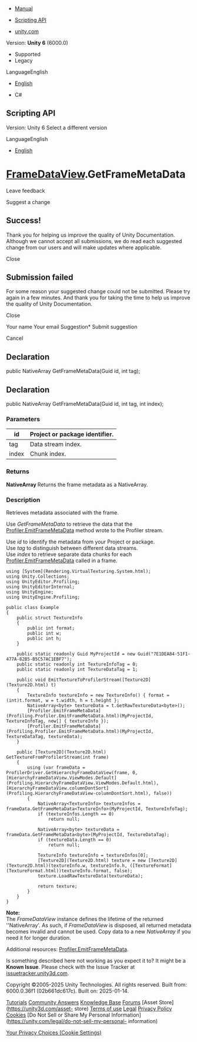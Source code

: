 [ ]()

  * [Manual](../Manual/index.html)
  * [Scripting API](../ScriptReference/index.html)

  * [unity.com](https://unity.com/)

Version: **Unity 6** (6000.0)

  * Supported
  * Legacy

LanguageEnglish

  * [English]()

  * C#

[ ](https://docs.unity3d.com)

## Scripting API

Version: Unity 6 Select a different version

LanguageEnglish

  * [English]()

#  [FrameDataView](Profiling.FrameDataView.html).GetFrameMetaData

Leave feedback

Suggest a change

## Success!

Thank you for helping us improve the quality of Unity Documentation. Although
we cannot accept all submissions, we do read each suggested change from our
users and will make updates where applicable.

Close

## Submission failed

For some reason your suggested change could not be submitted. Please <a>try
again</a> in a few minutes. And thank you for taking the time to help us
improve the quality of Unity Documentation.

Close

Your name Your email Suggestion* Submit suggestion

Cancel

[ ]()

## Declaration

public NativeArray<T> GetFrameMetaData(Guid id, int tag);

## Declaration

public NativeArray<T> GetFrameMetaData(Guid id, int tag, int index);

### Parameters

id | Project or package identifier.  
---|---  
tag | Data stream index.  
index | Chunk index.  
  
### Returns

**NativeArray <T>** Returns the frame metadata as a NativeArray.

### Description

Retrieves metadata associated with the frame.

Use _GetFrameMetaData_ to retrieve the data that the
[Profiler.EmitFrameMetaData](Profiling.Profiler.EmitFrameMetaData.html) method
wrote to the Profiler stream.  
  
Use _id_ to identify the metadata from your Project or package.  
Use _tag_ to distinguish between different data streams.  
Use _index_ to retrieve separate data chunks for each
[Profiler.EmitFrameMetaData](Profiling.Profiler.EmitFrameMetaData.html) called
in a frame.

    
    
    using [System](Rendering.VirtualTexturing.System.html);
    using Unity.Collections;
    using UnityEditor.Profiling;
    using UnityEditorInternal;
    using UnityEngine;
    using UnityEngine.Profiling;  
      
    public class Example
    {
        public struct TextureInfo
        {
            public int format;
            public int w;
            public int h;
        }  
      
        public static readonly Guid MyProjectId = new Guid("7E1DEA84-51F1-477A-82B5-B5C57AC1EBF7");
        public static readonly int TextureInfoTag = 0;
        public static readonly int TextureDataTag = 1;  
      
        public void EmitTextureToProfilerStream([Texture2D](Texture2D.html) t)
        {
            TextureInfo textureInfo = new TextureInfo() { format = (int)t.format, w = t.width, h = t.height };
            NativeArray<byte> textureData = t.GetRawTextureData<byte>();
            [Profiler.EmitFrameMetaData](Profiling.Profiler.EmitFrameMetaData.html)(MyProjectId, TextureInfoTag, new[] { textureInfo });
            [Profiler.EmitFrameMetaData](Profiling.Profiler.EmitFrameMetaData.html)(MyProjectId, TextureDataTag, textureData);
        }  
      
        public [Texture2D](Texture2D.html) GetTextureFromProfilerStream(int frame)
        {
            using (var frameData = ProfilerDriver.GetHierarchyFrameDataView(frame, 0, [HierarchyFrameDataView.ViewModes.Default](Profiling.HierarchyFrameDataView.ViewModes.Default.html), [HierarchyFrameDataView.columnDontSort](Profiling.HierarchyFrameDataView-columnDontSort.html), false))
            {
                NativeArray<TextureInfo> textureInfos = frameData.GetFrameMetaData<TextureInfo>(MyProjectId, TextureInfoTag);
                if (textureInfos.Length == 0)
                    return null;  
      
                NativeArray<byte> textureData = frameData.GetFrameMetaData<byte>(MyProjectId, TextureDataTag);
                if (textureData.Length == 0)
                    return null;  
      
                TextureInfo textureInfo = textureInfos[0];
                [Texture2D](Texture2D.html) texture = new [Texture2D](Texture2D.html)(textureInfo.w, textureInfo.h, ([TextureFormat](TextureFormat.html))textureInfo.format, false);
                texture.LoadRawTextureData(textureData);  
      
                return texture;
            }
        }
    }
    

**Note:**  
The _FrameDataView_ instance defines the lifetime of the returned
''NativeArray'. As such, if _FrameDataView_ is disposed, all returned metadata
becomes invalid and cannot be used. Copy data to a new _NativeArray_ if you
need it for longer duration.  
  
Additional resources:
[Profiler.EmitFrameMetaData](Profiling.Profiler.EmitFrameMetaData.html).

Is something described here not working as you expect it to? It might be a
**Known Issue**. Please check with the Issue Tracker at
[issuetracker.unity3d.com](https://issuetracker.unity3d.com).

Copyright ©2005-2025 Unity Technologies. All rights reserved. Built from:
6000.0.36f1 (02b661dc617c). Built on: 2025-01-14.

[Tutorials](https://unity3d.com/learn) [Community
Answers](https://answers.unity3d.com) [Knowledge
Base](https://support.unity3d.com/hc/en-us)
[Forums](https://forum.unity3d.com) [Asset Store](https://unity3d.com/asset-
store) [Terms of use](https://docs.unity3d.com/Manual/TermsOfUse.html)
[Legal](https://unity.com/legal) [Privacy
Policy](https://unity.com/legal/privacy-policy)
[Cookies](https://unity.com/legal/cookie-policy) [Do Not Sell or Share My
Personal Information](https://unity.com/legal/do-not-sell-my-personal-
information)

[Your Privacy Choices (Cookie Settings)](javascript:void\(0\);)

